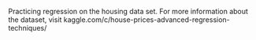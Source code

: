 Practicing regression on the housing data set.
For more information about the dataset, visit kaggle.com/c/house-prices-advanced-regression-techniques/
